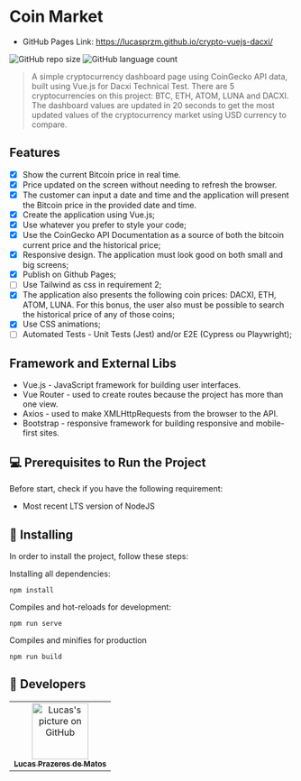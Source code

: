 # Coin Market

- GitHub Pages Link: https://lucasprzm.github.io/crypto-vuejs-dacxi/

![GitHub repo size](https://img.shields.io/github/repo-size/lucasprzm/crypto-vuejs-dacxi?style=for-the-badge)
![GitHub language count](https://img.shields.io/github/languages/count/lucasprzm/crypto-vuejs-dacxi?style=for-the-badge)

> A simple cryptocurrency dashboard page using CoinGecko API data, built using Vue.js for Dacxi Technical Test. There are 5 cryptocurrencies on this project: BTC, ETH, ATOM, LUNA and DACXI. The dashboard values are updated in 20 seconds to get the most updated values of the cryptocurrency market using USD currency to compare.

## Features

- [x] Show the current Bitcoin price in real time.
- [x] Price updated on the screen without needing to refresh the browser.
- [x] The customer can input a date and time and the application will present the Bitcoin price in the provided date and time.
- [x] Create the application using Vue.js;
- [x] Use whatever you prefer to style your code;
- [x] Use the CoinGecko API Documentation as a source of both the bitcoin current price and the historical price;
- [x] Responsive design. The application must look good on both small and big screens;
- [x] Publish on Github Pages;
- [ ] Use Tailwind as css in requirement 2;
- [x] The application also presents the following coin prices: DACXI, ETH, ATOM, LUNA. For this bonus, the user also must be possible to search the historical price of any of those coins;
- [x] Use CSS animations;
- [ ] Automated Tests - Unit Tests (Jest) and/or E2E (Cypress ou Playwright);

## Framework and External Libs

- Vue.js - JavaScript framework for building user interfaces.
- Vue Router - used to create routes because the project has more than one view.
- Axios - used to make XMLHttpRequests from the browser to the API.
- Bootstrap - responsive framework for building responsive and mobile-first sites.

## 💻 Prerequisites to Run the Project

Before start, check if you have the following requirement:

- Most recent LTS version of NodeJS

## 🚀 Installing

In order to install the project, follow these steps:

Installing all dependencies:

```
npm install
```

Compiles and hot-reloads for development:

```
npm run serve
```

Compiles and minifies for production

```
npm run build
```

## 🤝 Developers

<table>
  <tr>
    <td align="center">
      <a href="#">
        <img src="https://avatars.githubusercontent.com/u/60558571?v=4" width="100px;" alt="Lucas's picture on GitHub"/><br>
        <sub>
          <b>Lucas Prazeres de Matos</b>
        </sub>
      </a>
    </td>
  </tr>
</table>
